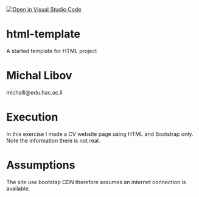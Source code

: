 [![Open in Visual Studio Code](https://classroom.github.com/assets/open-in-vscode-f059dc9a6f8d3a56e377f745f24479a46679e63a5d9fe6f495e02850cd0d8118.svg)](https://classroom.github.com/online_ide?assignment_repo_id=6046895&assignment_repo_type=AssignmentRepo)
# html-template
A started template for HTML project

<h1>Michal Libov</h1>
<p>michalli@edu.hac.ac.il</p>

<h1>Execution</h1>
<p>
In this exercise I made a CV website page using HTML and Bootstrap only. 
Note the information there is not real.
</p>
<h1>Assumptions</h1>
<p>
  The site use bootstap CDN therefore assumes an internet connection is available.
</p>
